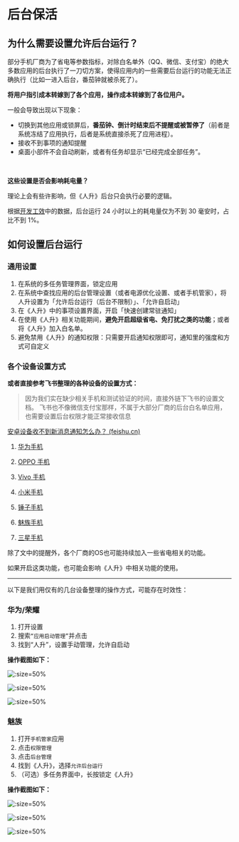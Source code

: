 # 后台保活

## 为什么需要设置允许后台运行？

部分手机厂商为了省电等参数指标，对除白名单外（QQ、微信、支付宝）的绝大多数应用的后台执行了一刀切方案，使得应用内的一些需要后台运行的功能无法正确执行（比如一进入后台，番茄钟就被杀死了）。

**将用户指引成本转嫁到了各个应用，操作成本转嫁到了各位用户。**

一般会导致出现以下现象：

- 切换到其他应用或锁屏后，**番茄钟、倒计时结束后不提醒或被暂停了**（前者是系统冻结了应用执行，后者是系统直接杀死了应用进程）。
- 接收不到事项的通知提醒
- 桌面小部件不会自动刷新，或者有任务却显示“已经完成全部任务”。

<br/>

**这些设置是否会影响耗电量？**

理论上会有些许影响，但《人升》后台只会执行必要的逻辑。

根据[开发工效](introduction/ergonomics.md)中的数据，后台运行 24 小时以上的耗电量仅为不到 30 毫安时，占比不到
1%。

## 如何设置后台运行

### 通用设置

1. 在系统的多任务管理界面，锁定应用
2. 在系统中查找应用的后台管理设置（或者电源优化设置、或者手机管家），将人升设置为「允许后台运行（后台不限制）」、「允许自启动」
3. 在《人升》中的事项设置界面，开启「快速创建常驻通知」
4. 在使用《人升》相关功能期间，**避免开启超级省电、免打扰之类的功能**；或者将《人升》加入白名单。
5. 避免禁用《人升》的通知权限：只需要开启通知权限即可，通知里的强度和方式可自定义



### 各个设备设置方式

**或者直接参考飞书整理的各种设备的设置方式：**

> 因为我们实在缺少相关手机和测试验证的时间，直接外链下飞书的设置文档。
> 飞书也不像微信支付宝那样，不属于大部分厂商的后台白名单应用，也需要设置后台权限才能正常接收信息

[安卓设备收不到新消息通知怎么办？ (feishu.cn)](https://www.feishu.cn/hc/zh-CN/articles/360025451293)

1. [华为手机](https://www.feishu.cn/hc/zh-CN/articles/360025451293#lineguid-RNpJyL)

2. [OPPO 手机](https://www.feishu.cn/hc/zh-CN/articles/360025451293#lineguid-rqfhmK)

3. [Vivo 手机](https://www.feishu.cn/hc/zh-CN/articles/360025451293#lineguid-xi6S8F)

4. [小米手机](https://www.feishu.cn/hc/zh-CN/articles/360025451293#lineguid-uoxEk6)

5. [锤子手机](https://www.feishu.cn/hc/zh-CN/articles/360025451293#lineguid-ylGl04)

6. [魅族手机](https://www.feishu.cn/hc/zh-CN/articles/360025451293#lineguid-5zC9BG)

7. [三星手机](https://www.feishu.cn/hc/zh-CN/articles/360025451293#lineguid-e1tk3a)

除了文中的提醒外，各个厂商的OS也可能持续加入一些省电相关的功能。

如果开启这类功能，也可能会影响《人升》中相关功能的使用。



---



以下是我们用仅有的几台设备整理的操作方式，可能存在时效性：

### 华为/荣耀

1. 打开设置
2. 搜索`“应用启动管理”`并点击
4. 找到“人升”，设置手动管理，允许自启动



**操作截图如下：**

![](_media/background_running/emui_01.jpg ':size=50%')

![](_media/background_running/emui_02.jpg ':size=50%')

![](_media/background_running/emui_03.jpg ':size=50%')


### 魅族

1. 打开`手机管家`应用
2. 点击`权限管理`
3. 点击`后台管理`
4. 找到《人升》，选择`允许后台运行`
5. （可选）多任务界面中，长按锁定《人升》



**操作截图如下：**


![](_media/background_running/flyme_01.jpg ':size=50%')

![](_media/background_running/flyme_02.jpg ':size=50%')

![](_media/background_running/flyme_03.jpg ':size=50%')
